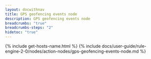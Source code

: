 ```yaml
---
layout: docwithnav
title: GPS geofencing events node
description: GPS geofencing events node 
breadcrumbs: "true"
breadcrumbs-steps: "2"
hidetoc: "true"
---
```


{% include get-hosts-name.html %}
{% include docs/user-guide/rule-engine-2-0/nodes/action-nodes/gps-geofencing-events-node.md %}

